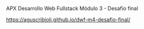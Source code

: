 APX Desarrollo Web Fullstack Módulo 3 - Desafio final

https://aguscribioli.github.io/dwf-m4-desafio-final/
